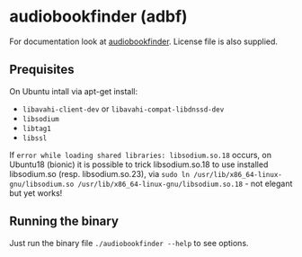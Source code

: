 # audiobookfinder (adbf)

For documentation look at [audiobookfinder](https://github.com/electricherd/audiobookfinder).
License file is also supplied.

## Prequisites
On Ubuntu intall via apt-get install:
* `libavahi-client-dev` or `libavahi-compat-libdnssd-dev`
* `libsodium`
* `libtag1`
* `libssl`

If `error while loading shared libraries: libsodium.so.18` occurs, on Ubuntu18 (bionic) it is possible to trick libsodium.so.18 to use installed libsodium.so (resp. libsodium.so.23), via `sudo ln /usr/lib/x86_64-linux-gnu/libsodium.so /usr/lib/x86_64-linux-gnu/libsodium.so.18` - not elegant but yet works!

## Running the binary
Just run the binary file `./audiobookfinder --help` to see options.
